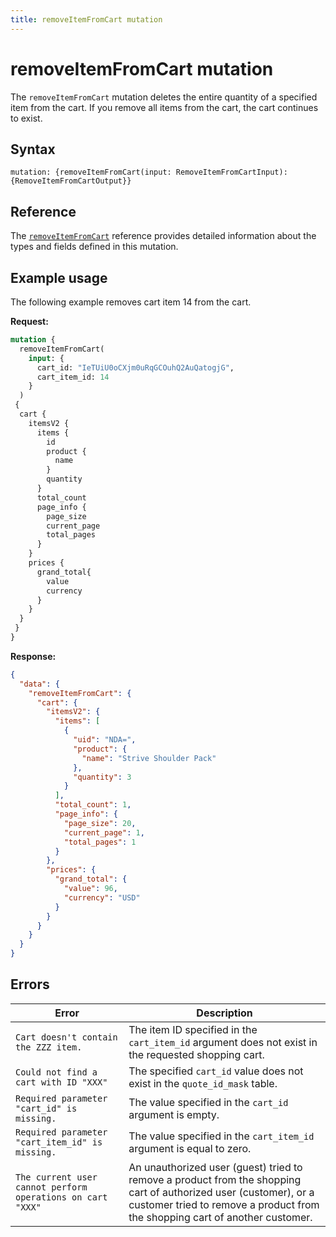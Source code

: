 ```yaml
---
title: removeItemFromCart mutation
---
```


# removeItemFromCart mutation

The `removeItemFromCart` mutation deletes the entire quantity of a specified item from the cart. If you remove all items from the cart, the cart continues to exist.

## Syntax

`mutation: {removeItemFromCart(input: RemoveItemFromCartInput): {RemoveItemFromCartOutput}}`

## Reference

The [`removeItemFromCart`](https://developer.adobe.com/commerce/webapi/graphql-api/index.html#mutation-removeItemFromCart) reference provides detailed information about the types and fields defined in this mutation.

## Example usage

The following example removes cart item 14 from the cart.

**Request:**

```graphql
mutation {
  removeItemFromCart(
    input: {
      cart_id: "IeTUiU0oCXjm0uRqGCOuhQ2AuQatogjG",
      cart_item_id: 14
    }
  )
 {
  cart {
    itemsV2 {
      items {
        id
        product {
          name
        }
        quantity
      }
      total_count
      page_info {
        page_size
        current_page
        total_pages
      }
    }
    prices {
      grand_total{
        value
        currency
      }
    }
  }
 }
}
```

**Response:**

```json
{
  "data": {
    "removeItemFromCart": {
      "cart": {
        "itemsV2": {
          "items": [
            {
              "uid": "NDA=",
              "product": {
                "name": "Strive Shoulder Pack"
              },
              "quantity": 3
            }
          ],
          "total_count": 1,
          "page_info": {
            "page_size": 20,
            "current_page": 1,
            "total_pages": 1
          }
        },
        "prices": {
          "grand_total": {
            "value": 96,
            "currency": "USD"
          }
        }
      }
    }
  }
}
```

## Errors

Error | Description
--- | ---
`Cart doesn't contain the ZZZ item.` | The item ID specified in the `cart_item_id` argument does not exist in the requested shopping cart.
`Could not find a cart with ID "XXX"` | The specified `cart_id` value does not exist in the `quote_id_mask` table.
`Required parameter "cart_id" is missing.` | The value specified in the `cart_id` argument is empty.
`Required parameter "cart_item_id" is missing.` | The value specified in the `cart_item_id` argument is equal to zero.
`The current user cannot perform operations on cart "XXX"` | An unauthorized user (guest) tried to remove a product from the shopping cart of authorized user (customer), or a customer tried to remove a product from the shopping cart of another customer.

